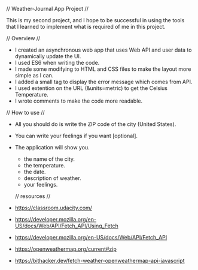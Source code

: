  // Weather-Journal App Project //

  This is my second project, and I hope to be successful in using the tools that I learned to implement what is required of me in this project.

 
 // Overview // 

* I created an asynchronous web app that uses Web API and user data to dynamically update the UI. 
* I used ES6 when writing the code.
* I made some modifying to HTML and CSS files to make the layout more simple as I can.
* I added a small tag to display the error message which comes from API.
* I used extention on the URL (&units=metric) to get the Celsius Temperature.
* I wrote comments to make the code more readable.

 // How to use // 

* All you should do is write the ZIP code of the city (United States).
* You can write your feelings if you want [optional].
* The application will show you.
  - the name of the city. 
  - the temperature.
  - the date.
  - description of weather.
  - your feelings.

  // resources // 

* https://classroom.udacity.com/
* https://developer.mozilla.org/en-US/docs/Web/API/Fetch_API/Using_Fetch
* https://developer.mozilla.org/en-US/docs/Web/API/Fetch_API
* https://openweathermap.org/current#zip
* https://bithacker.dev/fetch-weather-openweathermap-api-javascript